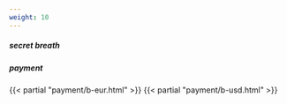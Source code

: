 ```yaml
---
weight: 10
---
```


##### secret breath
##### payment
{{< partial "payment/b-eur.html" >}}
{{< partial "payment/b-usd.html" >}}
